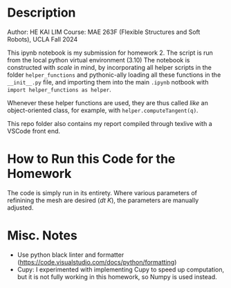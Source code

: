 # Description
Author: HE KAI LIM
Course: MAE 263F (Flexible Structures and Soft Robots), UCLA Fall 2024

This ipynb notebook is my submission for homework 2.
The script is run from the local python virtual environment (3.10)
The notebook is constructed with *scale* in mind, by incorporating all helper scripts in the folder `helper_functions` and pythonic-ally loading all these functions in the `__init__.py` file, and importing them into the main `.ipynb` notbook with `import helper_functions as helper`. 

Whenever these helper functions are used, they are thus called *like* an object-oriented class, for example, with `helper.computeTangent(q)`. 

This repo folder also contains my report compiled through texlive with a VSCode front end.

# How to Run this Code for the Homework
The code is simply run in its entirety. Where various parameters of refinining the mesh are desired (*dt* *K*), the parameters are manually adjusted.

# Misc. Notes
* Use python black linter and formatter (https://code.visualstudio.com/docs/python/formatting)
* Cupy: I experimented with implementing Cupy to speed up computation, but it is not fully working in this homework, so Numpy is used instead.
